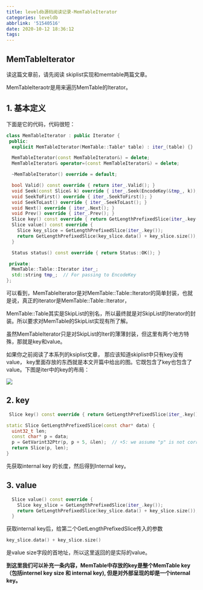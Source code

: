 ```yaml
---
title: leveldb源码阅读记录-MemTableIterator
categories: leveldb
abbrlink: '51540516'
date: 2020-10-12 18:36:12
tags:
---
```


## MemTableIterator

读这篇文章前，请先阅读 skiplist实现和memtable两篇文章。

MemTableIteraotr是用来遍历MemTable的Iterator。

<!--more-->

## 1. 基本定义

下面是它的代码，代码很短：

```c++
class MemTableIterator : public Iterator {
 public:
  explicit MemTableIterator(MemTable::Table* table) : iter_(table) {}

  MemTableIterator(const MemTableIterator&) = delete;
  MemTableIterator& operator=(const MemTableIterator&) = delete;

  ~MemTableIterator() override = default;

  bool Valid() const override { return iter_.Valid(); }
  void Seek(const Slice& k) override { iter_.Seek(EncodeKey(&tmp_, k)); }
  void SeekToFirst() override { iter_.SeekToFirst(); }
  void SeekToLast() override { iter_.SeekToLast(); }
  void Next() override { iter_.Next(); }
  void Prev() override { iter_.Prev(); }
  Slice key() const override { return GetLengthPrefixedSlice(iter_.key()); }
  Slice value() const override {
    Slice key_slice = GetLengthPrefixedSlice(iter_.key());
    return GetLengthPrefixedSlice(key_slice.data() + key_slice.size());
  }

  Status status() const override { return Status::OK(); }

 private:
  MemTable::Table::Iterator iter_;
  std::string tmp_;  // For passing to EncodeKey
};

```

可以看到，MemTableIterator是对MemTable::Table::Iterator的简单封装，也就是说，真正的iterator是MemTable::Table::Iterator，

MemTable::Table其实是SkipList的别名，所以最终就是对SkipList的Iterator的封装。所以要求对MemTable的SkipList实现有所了解。

虽然MemTableIterator只是对SkipList的Iter的薄薄封装，但这里有两个地方特殊，那就是key和value。

如果你之前阅读了本系列的ksiplist文章， 那应该知道skiplist中只有key没有value， key里面存放的东西就是本文开篇中给出的图。它既包含了key也包含了value。下图是iter中的key的布局：

![](https://pic.downk.cc/item/5f8442441cd1bbb86b04da1b.png)

## 2. key

```c++
 Slice key() const override { return GetLengthPrefixedSlice(iter_.key()); }

static Slice GetLengthPrefixedSlice(const char* data) {
  uint32_t len;
  const char* p = data;
  p = GetVarint32Ptr(p, p + 5, &len);  // +5: we assume "p" is not corrupted
  return Slice(p, len);
}
```

先获取internal key 的长度，然后得到Internal key。

## 3. value

```c++
  Slice value() const override {
    Slice key_slice = GetLengthPrefixedSlice(iter_.key());
    return GetLengthPrefixedSlice(key_slice.data() + key_slice.size());
  }
```

获取internal key后，给第二个GetLengthPrefixedSlice传入的参数

```c++
key_slice.data() + key_slice.size()
```

是value size字段的首地址，所以这里返回的是实际的value。

**到这里我们可以补充一条内容，MemTable中存放的key是整个MemTable key（包括internel key size 和 internal key), 但是对外部呈现的却是一个internal key。**
